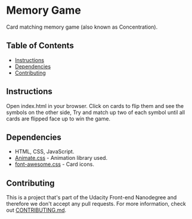 # Memory Game

Card matching memory game (also known as Concentration).

## Table of Contents

* [Instructions](#Instructions)
* [Dependencies](#Dependencies)
* [Contributing](#Contributing)

## Instructions

Open index.html in your browser. Click on cards to flip them and see the symbols on the other side,
Try and match up two of each symbol until all cards are flipped face up to win the game.

## Dependencies

* HTML, CSS, JavaScript.
* [Animate.css](https://daneden.github.io/animate.css/) - Animation library used.
* [font-awesome.css](https://fontawesome.com/v4.7.0/icons/) - Card icons.

## Contributing

This is a project that's part of the Udacity Front-end Nanodegree and therefore we don't
accept any pull requests.
For more information, check out [CONTRIBUTING.md](CONTRIBUTING.md).
